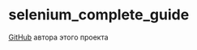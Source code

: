 # selenium_complete_guide

[GitHub](https://github.com/maximencia/selenium_complete_guide) автора этого проекта


